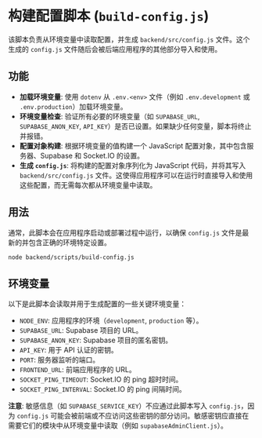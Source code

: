# 构建配置脚本 (`build-config.js`)

该脚本负责从环境变量中读取配置，并生成 `backend/src/config.js` 文件。这个生成的 `config.js` 文件随后会被后端应用程序的其他部分导入和使用。

## 功能

- **加载环境变量**: 使用 `dotenv` 从 `.env.<env>` 文件（例如 `.env.development` 或 `.env.production`）加载环境变量。
- **环境变量检查**: 验证所有必要的环境变量（如 `SUPABASE_URL`, `SUPABASE_ANON_KEY`, `API_KEY`）是否已设置。如果缺少任何变量，脚本将终止并报错。
- **配置对象构建**: 根据环境变量的值构建一个 JavaScript 配置对象，其中包含服务器、Supabase 和 Socket.IO 的设置。
- **生成 `config.js`**: 将构建的配置对象序列化为 JavaScript 代码，并将其写入 `backend/src/config.js` 文件。这使得应用程序可以在运行时直接导入和使用这些配置，而无需每次都从环境变量中读取。

## 用法

通常，此脚本会在应用程序启动或部署过程中运行，以确保 `config.js` 文件是最新的并包含正确的环境特定设置。

```bash
node backend/scripts/build-config.js
```

## 环境变量

以下是此脚本会读取并用于生成配置的一些关键环境变量：

- `NODE_ENV`: 应用程序的环境（`development`, `production` 等）。
- `SUPABASE_URL`: Supabase 项目的 URL。
- `SUPABASE_ANON_KEY`: Supabase 项目的匿名密钥。
- `API_KEY`: 用于 API 认证的密钥。
- `PORT`: 服务器监听的端口。
- `FRONTEND_URL`: 前端应用程序的 URL。
- `SOCKET_PING_TIMEOUT`: Socket.IO 的 ping 超时时间。
- `SOCKET_PING_INTERVAL`: Socket.IO 的 ping 间隔时间。

**注意**: 敏感信息（如 `SUPABASE_SERVICE_KEY`）不应通过此脚本写入 `config.js`，因为 `config.js` 可能会被前端或不应访问这些密钥的部分访问。敏感密钥应直接在需要它们的模块中从环境变量中读取（例如 `supabaseAdminClient.js`）。